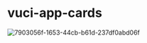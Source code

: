# vuci-app-cards

![7903056f-1653-44cb-b61d-237df0abd06f](https://user-images.githubusercontent.com/113584830/198510474-c21d309d-73f8-41db-ba93-05f5d090c3e2.jpg)
